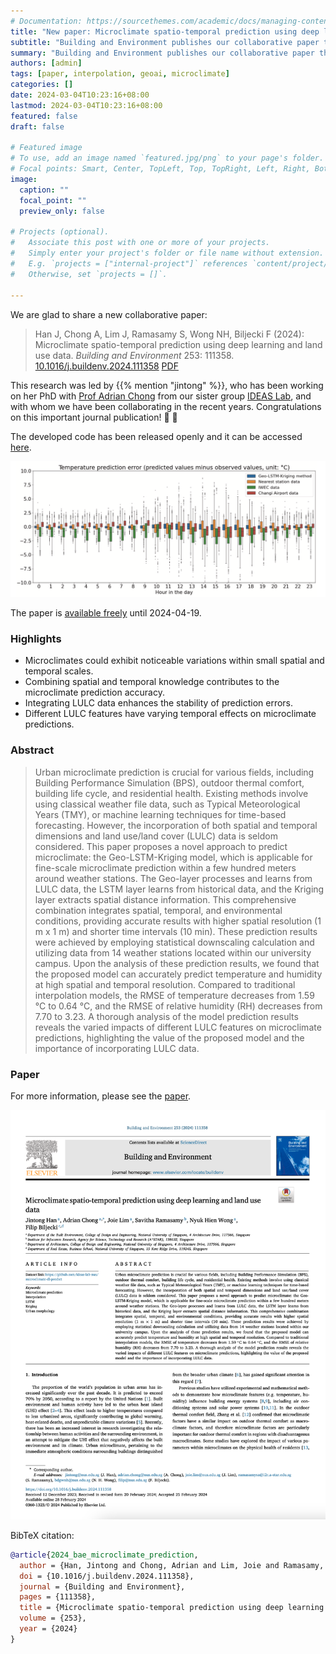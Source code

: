 ```yaml
---
# Documentation: https://sourcethemes.com/academic/docs/managing-content/
title: "New paper: Microclimate spatio-temporal prediction using deep learning and land use data"
subtitle: "Building and Environment publishes our collaborative paper that presents a new method to interpolate microclimate data at a detailed spatial and temporal resolution."
summary: "Building and Environment publishes our collaborative paper that presents a new method to interpolate microclimate data at a detailed spatial and temporal resolution."
authors: [admin]
tags: [paper, interpolation, geoai, microclimate]
categories: []
date: 2024-03-04T10:23:16+08:00
lastmod: 2024-03-04T10:23:16+08:00
featured: false
draft: false

# Featured image
# To use, add an image named `featured.jpg/png` to your page's folder.
# Focal points: Smart, Center, TopLeft, Top, TopRight, Left, Right, BottomLeft, Bottom, BottomRight.
image:
  caption: ""
  focal_point: ""
  preview_only: false

# Projects (optional).
#   Associate this post with one or more of your projects.
#   Simply enter your project's folder or file name without extension.
#   E.g. `projects = ["internal-project"]` references `content/project/deep-learning/index.md`.
#   Otherwise, set `projects = []`.

---
```


We are glad to share a new collaborative paper:

> Han J, Chong A, Lim J, Ramasamy S, Wong NH, Biljecki F (2024): Microclimate spatio-temporal prediction using deep learning and land use data. _Building and Environment_ 253: 111358. [<i class="ai ai-doi-square ai"></i> 10.1016/j.buildenv.2024.111358](https://doi.org/10.1016/j.buildenv.2024.111358) [<i class="far fa-file-pdf"></i> PDF](/publication/2024-bae-microclimate-prediction/2024-bae-microclimate-prediction.pdf)</i>

This research was led by {{% mention "jintong" %}}, who has been working on her PhD with [Prof Adrian Chong](https://scholar.google.com.sg/citations?hl=en&user=Xm3qR2QAAAAJ) from our sister group [IDEAS Lab](https://ideaslab.io), and with whom we have been collaborating in the recent years.
Congratulations on this important journal publication! :raised_hands: :clap:

The developed code has been released openly and it can be accessed [here](https://github.com/ideas-lab-nus/microclimate-dl-predict).

![](1.png)

The paper is [available freely](https://authors.elsevier.com/c/1igmX1HudNFeZI) until 2024-04-19.

### Highlights

+ Microclimates could exhibit noticeable variations within small spatial and temporal scales.
+ Combining spatial and temporal knowledge contributes to the microclimate prediction accuracy.
+ Integrating LULC data enhances the stability of prediction errors.
+ Different LULC features have varying temporal effects on microclimate predictions.


### Abstract

> Urban microclimate prediction is crucial for various fields, including Building Performance Simulation (BPS), outdoor thermal comfort, building life cycle, and residential health. Existing methods involve using classical weather file data, such as Typical Meteorological Years (TMY), or machine learning techniques for time-based forecasting. However, the incorporation of both spatial and temporal dimensions and land use/land cover (LULC) data is seldom considered. This paper proposes a novel approach to predict microclimate: the Geo-LSTM-Kriging model, which is applicable for fine-scale microclimate prediction within a few hundred meters around weather stations. The Geo-layer processes and learns from LULC data, the LSTM layer learns from historical data, and the Kriging layer extracts spatial distance information. This comprehensive combination integrates spatial, temporal, and environmental conditions, providing accurate results with higher spatial resolution (1 m x 1 m) and shorter time intervals (10 min). These prediction results were achieved by employing statistical downscaling calculation and utilizing data from 14 weather stations located within our university campus. Upon the analysis of these prediction results, we found that the proposed model can accurately predict temperature and humidity at high spatial and temporal resolution. Compared to traditional interpolation models, the RMSE of temperature decreases from 1.59 °C to 0.64 °C, and the RMSE of relative humidity (RH) decreases from 7.70 to 3.23. A thorough analysis of the model prediction results reveals the varied impacts of different LULC features on microclimate predictions, highlighting the value of the proposed model and the importance of incorporating LULC data.

### Paper 

For more information, please see the [paper](/publication/2024-bae-microclimate-prediction/).

[![](page-one.png)](/publication/2024-bae-microclimate-prediction/)

BibTeX citation:
```bibtex
@article{2024_bae_microclimate_prediction,
  author = {Han, Jintong and Chong, Adrian and Lim, Joie and Ramasamy, Savitha and Wong, Nyuk Hien and Biljecki, Filip},
  doi = {10.1016/j.buildenv.2024.111358},
  journal = {Building and Environment},
  pages = {111358},
  title = {Microclimate spatio-temporal prediction using deep learning and land use data},
  volume = {253},
  year = {2024}
}
```
